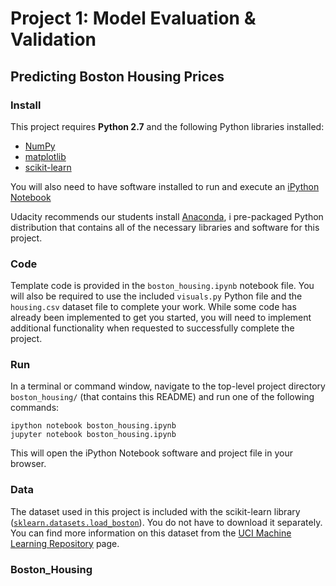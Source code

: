 # Project 1: Model Evaluation & Validation
## Predicting Boston Housing Prices

### Install

This project requires **Python 2.7** and the following Python libraries installed:

- [NumPy](http://www.numpy.org/)
- [matplotlib](http://matplotlib.org/)
- [scikit-learn](http://scikit-learn.org/stable/)

You will also need to have software installed to run and execute an [iPython Notebook](http://ipython.org/notebook.html)

Udacity recommends our students install [Anaconda](https://www.continuum.io/downloads), i pre-packaged Python distribution that contains all of the necessary libraries and software for this project. 

### Code

Template code is provided in the `boston_housing.ipynb` notebook file. You will also be required to use the included `visuals.py` Python file and the `housing.csv` dataset file to complete your work. While some code has already been implemented to get you started, you will need to implement additional functionality when requested to successfully complete the project.

### Run

In a terminal or command window, navigate to the top-level project directory `boston_housing/` (that contains this README) and run one of the following commands:

```ipython notebook boston_housing.ipynb```  
```jupyter notebook boston_housing.ipynb```

This will open the iPython Notebook software and project file in your browser.

### Data

The dataset used in this project is included with the scikit-learn library ([`sklearn.datasets.load_boston`](http://scikit-learn.org/stable/modules/generated/sklearn.datasets.load_boston.html#sklearn.datasets.load_boston)). You do not have to download it separately. You can find more information on this dataset from the [UCI Machine Learning Repository](https://archive.ics.uci.edu/ml/datasets/Housing) page.
### Boston_Housing
